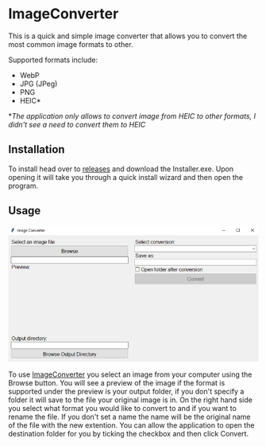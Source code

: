 # ImageConverter

This is a quick and simple image converter that allows you to convert the most common image formats to other. 

Supported formats include:
- WebP
- JPG (JPeg)
- PNG
- HEIC*

**The application only allows to convert image from HEIC to other formats, I didn't see a need to convert them to HEIC*

## Installation

To install head over to [releases](https://github.com/briannelson95/image-converter/releases) and download the Installer.exe. Upon opening it will take you through a quick install wizard and then open the program.

## Usage

![](/Capture.PNG)

To use [ImageConverter](https://github.com/briannelson95/image-converter/) you select an image from your computer using the Browse button. 
You will see a preview of the image if the format is supported under the preview is your output folder, if you don't specify a folder it will save to the file your original image is in. On the right hand side you select what format you would like to convert to and if you want to rename the file. If you don't set a name the name will be the original name of the file with the new extention. You can allow the application to open the destination folder for you by ticking the checkbox and then click Convert.
